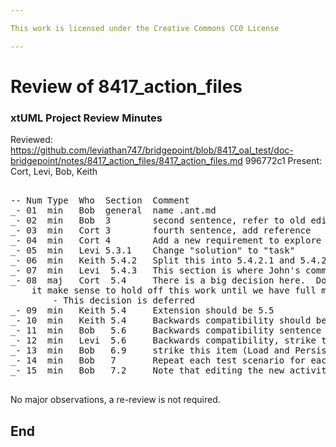 ```yaml
---

This work is licensed under the Creative Commons CC0 License

---
```


# Review of 8417_action_files   
### xtUML Project Review Minutes

Reviewed: https://github.com/leviathan747/bridgepoint/blob/8417_oal_test/doc-bridgepoint/notes/8417_action_files/8417_action_files.md  996772c1 
Present:  Cort, Levi, Bob, Keith

<pre>

-- Num Type  Who  Section  Comment
_- 01  min   Bob  general  name .ant.md
_- 02  min   Bob  3        second sentence, refer to old editor work, multi-buffer editor work
_- 03  min   Cort 3        fourth sentence, add reference
_- 04  min   Cort 4        Add a new requirement to explore during the design phase to explore if partial model upgrade is supported or if we require a whole model to be converted
_- 05  min   Levi 5.3.1    Change "solution" to "task"
_- 06  min   Keith 5.4.2   Split this into 5.4.2.1 and 5.4.2.2
_- 07  min   Levi  5.4.3   This section is where John's comment about the signature editor comes into play
_- 08  maj   Cort  5.4     There is a big decision here.  Do we want to do the proposed work as a baby step or does
    it make sense to hold off this work until we have full multi-buffer editor (perhaps with function signatures)?
        - This decision is deferred
_- 09  min   Keith 5.4     Extension should be 5.5
_- 10  min   Keith 5.4     Backwards compatibility should be 5.6
_- 11  min   Bob   5.6     Backwards compatibility sentence 3, reword
_- 12  min   Levi  5.6     Backwards compatibility, strike the "Completely removing ..." line
_- 13  min   Bob   6.9     strike this item (Load and Persist fulfills this role)
_- 14  min   Bob   7       Repeat each test scenario for each action home
_- 15  min   Bob   7.2     Note that editing the new activity only changes the new activity and doesn't touch the old one

</pre>
   
No major observations, a re-review is not required.


End
---
